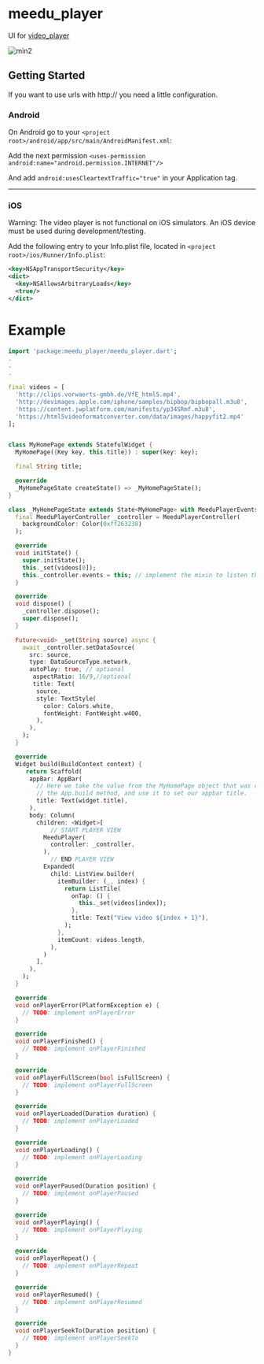 # meedu_player

UI for  [video_player](https://pub.dev/packages/video_player)

![min2](https://user-images.githubusercontent.com/15864336/82267395-d9846080-9931-11ea-8abf-10f8ac3fb0f3.gif)


## Getting Started

If you want to use urls with http:// you need a little configuration.

### Android
On Android go to your `<project root>/android/app/src/main/AndroidManifest.xml`:

Add the next permission
`<uses-permission android:name="android.permission.INTERNET"/>`

And add `android:usesCleartextTraffic="true"` in your Application tag.

---
### iOS
Warning: The video player is not functional on iOS simulators. An iOS device must be used during development/testing.

Add the following entry to your Info.plist file, located in `<project root>/ios/Runner/Info.plist`:

```xml
<key>NSAppTransportSecurity</key>
<dict>
  <key>NSAllowsArbitraryLoads</key>
  <true/>
</dict>
```

# Example

```dart
import 'package:meedu_player/meedu_player.dart';
.
.
.

final videos = [
  'http://clips.vorwaerts-gmbh.de/VfE_html5.mp4',
  'http://devimages.apple.com/iphone/samples/bipbop/bipbopall.m3u8',
  'https://content.jwplatform.com/manifests/yp34SRmf.m3u8',
  'https://html5videoformatconverter.com/data/images/happyfit2.mp4'
];


class MyHomePage extends StatefulWidget {
  MyHomePage({Key key, this.title}) : super(key: key);

  final String title;

  @override
  _MyHomePageState createState() => _MyHomePageState();
}

class _MyHomePageState extends State<MyHomePage> with MeeduPlayerEventsMixin {
  final MeeduPlayerController _controller = MeeduPlayerController(
    backgroundColor: Color(0xff263238)
  );

  @override
  void initState() {
    super.initState();
    this._set(videos[0]);
    this._controller.events = this; // implement the mixin to listen the player events
  }

  @override
  void dispose() {
    _controller.dispose();
    super.dispose();
  }

  Future<void> _set(String source) async {
    await _controller.setDataSource(
      src: source,
      type: DataSourceType.network,
      autoPlay: true, // optional
       aspectRatio: 16/9,//optional
       title: Text(
        source,
        style: TextStyle(
          color: Colors.white,
          fontWeight: FontWeight.w400,
        ),
      ),
    );
  }

  @override
  Widget build(BuildContext context) {
     return Scaffold(
      appBar: AppBar(
        // Here we take the value from the MyHomePage object that was created by
        // the App.build method, and use it to set our appbar title.
        title: Text(widget.title),
      ),
      body: Column(
        children: <Widget>[
            // START PLAYER VIEW
          MeeduPlayer(
            controller: _controller,
          ),
            // END PLAYER VIEW
          Expanded(
            child: ListView.builder(
              itemBuilder: (_, index) {
                return ListTile(
                  onTap: () {
                    this._set(videos[index]);
                  },
                  title: Text("View video ${index + 1}"),
                );
              },
              itemCount: videos.length,
            ),
          )
        ],
      ),
    );
  }

  @override
  void onPlayerError(PlatformException e) {
    // TODO: implement onPlayerError
  }

  @override
  void onPlayerFinished() {
    // TODO: implement onPlayerFinished
  }

  @override
  void onPlayerFullScreen(bool isFullScreen) {
    // TODO: implement onPlayerFullScreen
  }

  @override
  void onPlayerLoaded(Duration duration) {
    // TODO: implement onPlayerLoaded
  }

  @override
  void onPlayerLoading() {
    // TODO: implement onPlayerLoading
  }

  @override
  void onPlayerPaused(Duration position) {
    // TODO: implement onPlayerPaused
  }

  @override
  void onPlayerPlaying() {
    // TODO: implement onPlayerPlaying
  }

  @override
  void onPlayerRepeat() {
    // TODO: implement onPlayerRepeat
  }

  @override
  void onPlayerResumed() {
    // TODO: implement onPlayerResumed
  }

  @override
  void onPlayerSeekTo(Duration position) {
    // TODO: implement onPlayerSeekTo
  }
}

```




